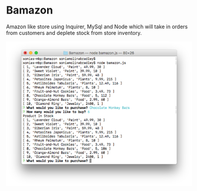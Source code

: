 # Bamazon

Amazon like store using Inquirer, MySql and Node which will take in orders from customers and deplete stock from store inventory.


![Terminal](BamazonTerminal.png)


